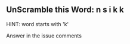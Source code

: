 UnScramble this Word: n s i k k
----------

HINT: word starts with 'k'

Answer in the issue comments

